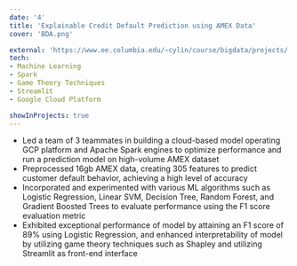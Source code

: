 ```yaml
---
date: '4'
title: 'Explainable Credit Default Prediction using AMEX Data'
cover: 'BDA.png'

external: 'https://www.ee.columbia.edu/~cylin/course/bigdata/projects/'
tech:
- Machine Learning
- Spark
- Game Theory Techniques
- Streamlit
- Google Cloud Platform

showInProjects: true
---
```


- Led a team of 3 teammates in building a cloud-based model operating GCP platform and Apache Spark engines to optimize performance and run a prediction model on high-volume AMEX dataset
- Preprocessed 16gb AMEX data, creating 305 features to predict customer default behavior, achieving a high level of accuracy
- Incorporated and experimented with various ML algorithms such as Logistic Regression, Linear SVM, Decision Tree, Random Forest, and Gradient Boosted Trees to evaluate performance using the F1 score evaluation metric
- Exhibited exceptional performance of model by attaining an F1 score of 89% using Logistic Regression, and enhanced interpretability of model by utilizing game theory techniques such as Shapley and utilizing Streamlit as front-end interface
